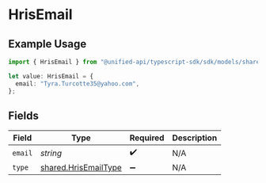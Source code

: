 # HrisEmail

## Example Usage

```typescript
import { HrisEmail } from "@unified-api/typescript-sdk/sdk/models/shared";

let value: HrisEmail = {
  email: "Tyra.Turcotte35@yahoo.com",
};
```

## Fields

| Field                                                               | Type                                                                | Required                                                            | Description                                                         |
| ------------------------------------------------------------------- | ------------------------------------------------------------------- | ------------------------------------------------------------------- | ------------------------------------------------------------------- |
| `email`                                                             | *string*                                                            | :heavy_check_mark:                                                  | N/A                                                                 |
| `type`                                                              | [shared.HrisEmailType](../../../sdk/models/shared/hrisemailtype.md) | :heavy_minus_sign:                                                  | N/A                                                                 |